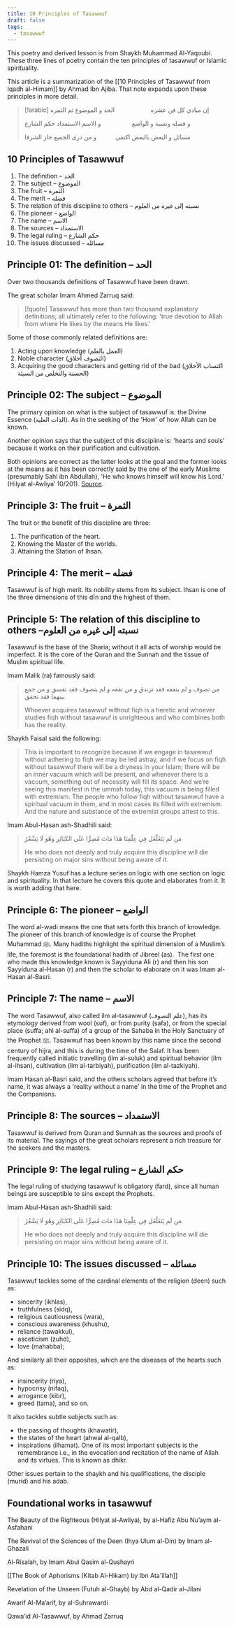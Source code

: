 ```yaml
---
title: 10 Principles of Tasawwuf
draft: false
tags:
  - tasawwuf
---
```

This poetry and derived lesson is from Shaykh Muhammad Al-Yaqoubi. These three lines of poetry contain the ten principles of tasawwuf or Islamic spirituality. 

This article is a summarization of the [[10 Principles of Tasawwuf from Iqadh al-Himam]] by Ahmad Ibn Ajiba. That note expands upon these principles in more detail.


> [!arabic]
> إن مبادي كل فن عشره                     الحد و الموضوع ثم الثمره
> 
> و فضله ونسبة و الواضع                  و الاسم الاستمداد حكم الشارع
> 
> مسائل و البعض بالبعض اكتفى           و من درى الجميع حاز الشرفا

## 10 Principles of Tasawwuf

1. The definition – الحد
2. The subject – الموضوع
3. The fruit – الثمرة
4. The merit – فضله
5. The relation of this discipline to others – نسبته إلى غيره من العلوم
6. The pioneer – الواضع
7. The name – الاسم
8. The sources – الاستمداد
9. The legal ruling – حكم الشارع
10. The issues discussed – مسائله
## Principle 01: The definition – الحد

Over two thousands definitions of Tasawwuf have been drawn.

The great scholar Imam Ahmed Zarruq said:

> [!quote]
> Tasawwuf has more than two thousand explanatory definitions; all ultimately refer to the following: 'true devotion to Allah from where He likes by the means He likes.'

Some of those commonly related definitions are:
1. Acting upon knowledge (العمل بالعلم)
2. Noble character (التصوف أخلاق)
3. Acquiring the good characters and getting rid of the bad (اكتساب الأخلاق الحسنة والتخلص من السيئة)
## Principle 02: The subject – الموضوع 

The primary opinion on what is the subject of tasawwuf is: the Divine Essence (الذات العلية). As in the seeking of the 'How' of how Allah can be known.

Another opinion says that the subject of this discipline is: 'hearts and souls' because it works on their purification and cultivation. 

Both opinions are correct as the latter looks at the goal and the former looks at the means as it has been correctly said by the one of the early Muslims (presumably Sahl ibn Abdullah), 'He who knows himself will know his Lord.' (Hilyat al-Awliya’ 10/201). [Source](https://www.abuaminaelias.com/dailyhadithonline/2020/02/09/sahl-muraqabah-knows-himself/).
## Principle 3: The fruit – الثمرة

The fruit or the benefit of this discipline are three: 
1. The purification of the heart.
2. Knowing the Master of the worlds.
3. Attaining the Station of Ihsan.

## Principle 4: The merit – فضله

Tasawwuf is of high merit. Its nobility stems from its subject. Ihsan is one of the three dimensions of this dīn and the highest of them.

## Principle 5: The relation of this discipline to others –نسبته إلى غيره من العلوم

Tasawwuf is the base of the Sharia; without it all acts of worship would be imperfect. It is the core of the Quran and the Sunnah and the tissue of Muslim spiritual life.

Imam Malik (ra) famously said:

> من تصوف و لم يتفقه فقد تزندق و من تفقه و لم يتصوف فقد تفسق و من جمع بينهما فقد تحقق
> 
> Whoever acquires tasawwuf without fiqh is a heretic and whoever studies fiqh without tasawwuf is unrighteous and who combines both has the reality. 

Shaykh Faisal said the following: 

> This is important to recognize because if we engage in tasawwuf without adhering to fiqh we may be led astray, and if we focus on fiqh without tasawwuf there will be a dryness in your Islam; there will be an inner vacuum which will be present, and whenever there is a vacuum, something out of necessity will fill its space. And we’re seeing this manifest in the ummah today, this vacuum is being filled with extremism. The people who follow fiqh without tasawwuf have a spiritual vacuum in them, and in most cases its filled with extremism. And the nature and substance of the extremist groups attest to this.

Imam Abul-Hasan ash-Shadhili said:

>مَن لَم يَتَغَلْغَل فِي عِلْمِنَا هَذَا مَاتَ مُصِرًّا عَلَى الكَبَائِرِ وَهُوَ لَا يَشْعُرُ
>
>He who does not deeply and truly acquire this discipline will die persisting on major sins without being aware of it.

Shaykh Hamza Yusuf has a lecture series on logic with one section on logic and spirituality. In that lecture he covers this quote and elaborates from it. It is worth adding that here. 
## Principle 6: The pioneer – الواضع

The word al-wadi means the one that sets forth this branch of knowledge. The pioneer of this branch of knowledge is of course the Prophet Muhammad ﷺ. Many hadiths highlight the spiritual dimension of a Muslim’s life, the foremost is the foundational hadith of Jibreel (as).  The first one who made this knowledge known is Sayyiduna Ali (r) and then his son Sayyiduna al-Hasan (r) and then the scholar to elaborate on it was Imam al-Hasan al-Basri.

## Principle 7: The name – الاسم

The word Tasawwuf, also called ilm al-tasawwuf (علم التصوف), has its etymology derived from wool (suf), or from purity (safa), or from the special place (suffa; ahl al-suffa) of a group of the Sahaba in the Holy Sanctuary of the Prophet ﷺ. Tasawwuf has been known by this name since the second century of hijra, and this is during the time of the Salaf. It has been frequently called initiatic travelling (ilm al-suluk) and spiritual behavior (ilm al-ihsan), cultivation (ilm al-tarbiyah), purification (ilm al-tazkiyah).

Imam Hasan al-Basri said, and the others scholars agreed that before it’s name, it was always a 'reality without a name' in the time of the Prophet and the Companions.

## Principle 8: The sources – الاستمداد

Tasawwuf is derived from Quran and Sunnah as the sources and proofs of its material. The sayings of the great scholars represent a rich treasure for the seekers and the masters.

## Principle 9: The legal ruling – حكم الشارع

The legal ruling of studying tasawwuf is obligatory (fard), since all human beings are susceptible to sins except the Prophets.

Imam Abul-Hasan ash-Shadhili said:

>مَن لَم يَتَغَلْغَل فِي عِلْمِنَا هَذَا مَاتَ مُصِرًّا عَلَى الكَبَائِرِ وَهُوَ لَا يَشْعُرُ
>
>He who does not deeply and truly acquire this discipline will die persisting on major sins without being aware of it.

## Principle 10: The issues discussed – مسائله

Tasawwuf tackles some of the cardinal elements of the religion (deen) such as:
- sincerity (ikhlas),  
- truthfulness (sidq),
- religious cautiousness (wara),
- conscious awareness (khushu),
- reliance (tawakkul),
- asceticism (zuhd),
- love (mahabba);

And similarly all their opposites, which are the diseases of the hearts such as: 
- insincerity (riya), 
- hypocrisy (nifaq), 
- arrogance (kibr), 
- greed (tama), and so on.

It also tackles subtle subjects such as:
- the passing of thoughts (khawatir),
- the states of the heart (ahwal al-qalb),
- inspirations (ilhamat).
One of its most important subjects is the remembrance i.e., in the evocation and recitation of the name of Allah and its virtues. This is known as dhikr. 

Other issues pertain to the shaykh and his qualifications, the disciple (murid) and his adab.

## Foundational works in tasawwuf 

The Beauty of the Righteous (Hilyat al-Awliya), by al-Hafiz Abu Nu’aym al-Asfahani

The Revival of the Sciences of the Deen (Ihya Ulum al-Din) by Imam al-Ghazali

Al-Risalah, by Imam Abul Qasim al-Qushayri

[[The Book of Aphorisms (Kitab Al-Hikam) by Ibn Ata'illah]]

Revelation of the Unseen (Futuh al-Ghayb) by Abd al-Qadir al-Jilani

Awarif Al-Ma’arif, by al-Suhrawardi

Qawa’id Al-Tasawwuf, by Ahmad Zarruq